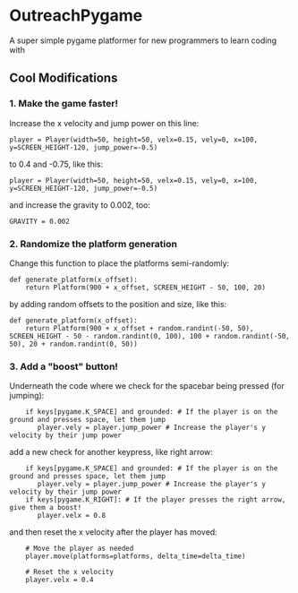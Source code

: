 # OutreachPygame
 A super simple pygame platformer for new programmers to learn coding with

## Cool Modifications

### 1. Make the game faster!

Increase the x velocity and jump power on this line:

`player = Player(width=50, height=50, velx=0.15, vely=0, x=100, y=SCREEN_HEIGHT-120, jump_power=-0.5)`

to 0.4 and -0.75, like this:

`player = Player(width=50, height=50, velx=0.15, vely=0, x=100, y=SCREEN_HEIGHT-120, jump_power=-0.5)`

and increase the gravity to 0.002, too:

`GRAVITY = 0.002`

### 2. Randomize the platform generation

Change this function to place the platforms semi-randomly:

```
def generate_platform(x_offset):
    return Platform(900 + x_offset, SCREEN_HEIGHT - 50, 100, 20)
```

by adding random offsets to the position and size, like this:

```
def generate_platform(x_offset):
    return Platform(900 + x_offset + random.randint(-50, 50), SCREEN_HEIGHT - 50 - random.randint(0, 100), 100 + random.randint(-50, 50), 20 + random.randint(0, 50))
```

### 3. Add a "boost" button!

Underneath the code where we check for the spacebar being pressed (for jumping):

```
    if keys[pygame.K_SPACE] and grounded: # If the player is on the ground and presses space, let them jump
       player.vely = player.jump_power # Increase the player's y velocity by their jump power
```

add a new check for another keypress, like right arrow:

```
    if keys[pygame.K_SPACE] and grounded: # If the player is on the ground and presses space, let them jump
       player.vely = player.jump_power # Increase the player's y velocity by their jump power
    if keys[pygame.K_RIGHT]: # If the player presses the right arrow, give them a boost!
       player.velx = 0.8
```

and then reset the x velocity after the player has moved:

```
    # Move the player as needed
    player.move(platforms=platforms, delta_time=delta_time)

    # Reset the x velocity
    player.velx = 0.4
```
